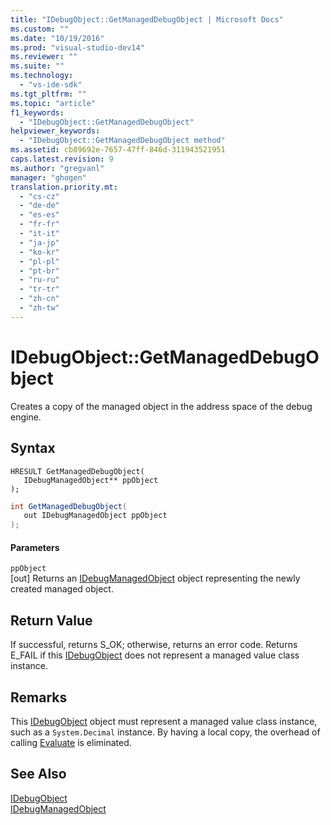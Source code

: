 ```yaml
---
title: "IDebugObject::GetManagedDebugObject | Microsoft Docs"
ms.custom: ""
ms.date: "10/19/2016"
ms.prod: "visual-studio-dev14"
ms.reviewer: ""
ms.suite: ""
ms.technology: 
  - "vs-ide-sdk"
ms.tgt_pltfrm: ""
ms.topic: "article"
f1_keywords: 
  - "IDebugObject::GetManagedDebugObject"
helpviewer_keywords: 
  - "IDebugObject::GetManagedDebugObject method"
ms.assetid: cb89692e-7657-47ff-846d-311943521951
caps.latest.revision: 9
ms.author: "gregvanl"
manager: "ghogen"
translation.priority.mt: 
  - "cs-cz"
  - "de-de"
  - "es-es"
  - "fr-fr"
  - "it-it"
  - "ja-jp"
  - "ko-kr"
  - "pl-pl"
  - "pt-br"
  - "ru-ru"
  - "tr-tr"
  - "zh-cn"
  - "zh-tw"
---
```

# IDebugObject::GetManagedDebugObject
Creates a copy of the managed object in the address space of the debug engine.  
  
## Syntax  
  
```cpp#  
HRESULT GetManagedDebugObject(   
   IDebugManagedObject** ppObject  
);  
```  
  
```c#  
int GetManagedDebugObject(  
   out IDebugManagedObject ppObject  
);  
```  
  
#### Parameters  
 `ppObject`  
 [out] Returns an [IDebugManagedObject](../extensibility-debugger-reference/idebugmanagedobject.md) object representing the newly created managed object.  
  
## Return Value  
 If successful, returns S_OK; otherwise, returns an error code. Returns E_FAIL if this [IDebugObject](../extensibility-debugger-reference/idebugobject.md) does not represent a managed value class instance.  
  
## Remarks  
 This [IDebugObject](../extensibility-debugger-reference/idebugobject.md) object must represent a managed value class instance, such as a `System.Decimal` instance. By having a local copy, the overhead of calling [Evaluate](../extensibility-debugger-reference/idebugfunctionobject--evaluate.md) is eliminated.  
  
## See Also  
 [IDebugObject](../extensibility-debugger-reference/idebugobject.md)   
 [IDebugManagedObject](../extensibility-debugger-reference/idebugmanagedobject.md)